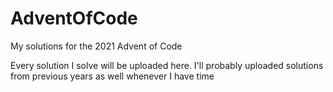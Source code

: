 # AdventOfCode
My solutions for the 2021 Advent of Code

Every solution I solve will be uploaded here. I'll probably uploaded solutions from previous years as well whenever I have time
